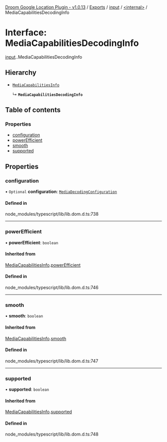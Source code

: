 [Droom Google Location Plugin - v1.0.13](../README.md) / [Exports](../modules.md) / [input](../modules/input.md) / [<internal\>](../modules/input._internal_.md) / MediaCapabilitiesDecodingInfo

# Interface: MediaCapabilitiesDecodingInfo

[input](../modules/input.md).[<internal>](../modules/input._internal_.md).MediaCapabilitiesDecodingInfo

## Hierarchy

- [`MediaCapabilitiesInfo`](input._internal_.MediaCapabilitiesInfo.md)

  ↳ **`MediaCapabilitiesDecodingInfo`**

## Table of contents

### Properties

- [configuration](input._internal_.MediaCapabilitiesDecodingInfo.md#configuration)
- [powerEfficient](input._internal_.MediaCapabilitiesDecodingInfo.md#powerefficient)
- [smooth](input._internal_.MediaCapabilitiesDecodingInfo.md#smooth)
- [supported](input._internal_.MediaCapabilitiesDecodingInfo.md#supported)

## Properties

### configuration

• `Optional` **configuration**: [`MediaDecodingConfiguration`](input._internal_.MediaDecodingConfiguration.md)

#### Defined in

node_modules/typescript/lib/lib.dom.d.ts:738

___

### powerEfficient

• **powerEfficient**: `boolean`

#### Inherited from

[MediaCapabilitiesInfo](input._internal_.MediaCapabilitiesInfo.md).[powerEfficient](input._internal_.MediaCapabilitiesInfo.md#powerefficient)

#### Defined in

node_modules/typescript/lib/lib.dom.d.ts:746

___

### smooth

• **smooth**: `boolean`

#### Inherited from

[MediaCapabilitiesInfo](input._internal_.MediaCapabilitiesInfo.md).[smooth](input._internal_.MediaCapabilitiesInfo.md#smooth)

#### Defined in

node_modules/typescript/lib/lib.dom.d.ts:747

___

### supported

• **supported**: `boolean`

#### Inherited from

[MediaCapabilitiesInfo](input._internal_.MediaCapabilitiesInfo.md).[supported](input._internal_.MediaCapabilitiesInfo.md#supported)

#### Defined in

node_modules/typescript/lib/lib.dom.d.ts:748
